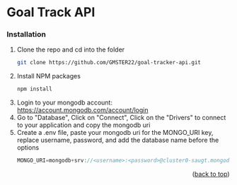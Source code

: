 <!-- GETTING STARTED -->
# Goal Track API

### Installation

1. Clone the repo and cd into the folder
   ```sh
   git clone https://github.com/GMSTER22/goal-tracker-api.git
   ```
2. Install NPM packages
   ```sh
   npm install
   ```
4. Login to your mongodb account: https://account.mongodb.com/account/login
5. Go to "Database", Click on "Connect", Click on the "Drivers" to connect to your application and copy the mongodb uri
3. Create a .env file, paste your mongodb uri for the MONGO_URI key, replace username, password, and add the database name before the options
   ```js
   MONGO_URI=mongodb+srv://<username>:<password>@cluster0-saugt.mongodb.net/<database>?retryWrites=true&w=majority
   ```

<p align="right">(<a href="#readme-top">back to top</a>)</p>
